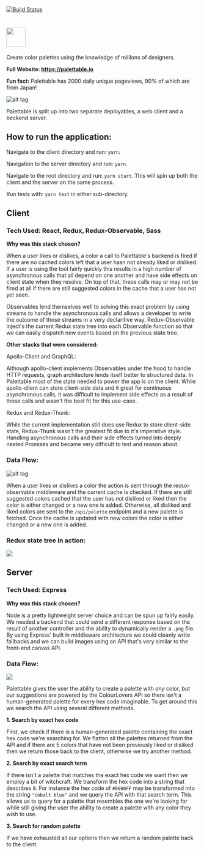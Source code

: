 [![Build Status](https://travis-ci.org/alecortega/palettable.svg?branch=master)](https://travis-ci.org/alecortega/palettable)

# <img src='http://i.imgur.com/580vPI2.png' height='50'></a>

Create color palettes using the knowledge of millions of designers.

**Full Website: https://palettable.io**

**Fun fact:** Palettable has 2000 daily unique pageviews, 90% of which are from Japan! 

![alt tag](http://i63.tinypic.com/16iikx4.png)

Palettable is split up into two separate deployables, a web client and a beckend server.

## How to run the application:

Navigate to the client directory and run: `yarn`.

Navigation to the server directory and run: `yarn`.

Navigate to the root directory and run: `yarn start`. This will spin up both the client and the server on the same process.

Run tests with: `yarn test` in either sub-directory.

## Client

### Tech Used: React, Redux, Redux-Observable, Sass

**Why was this stack chosen?**

When a user likes or dislikes, a color a call to Palettable's backend is fired if there are no cached colors left that a user hasn not already liked or disliked. If a user is using the tool fairly quickly this results in a high number of asynchronous calls that all depend on one another and have side effects on client state when they resolve. On top of that, these calls may or may not be fired at all if there are still suggested colors in the cache that a user has not yet seen.

Observables lend themselves well to solving this exact problem by using streams to handle the asynchronous calls and allows a developer to write the outcome of those streams in a very declaritive way. Redux-Observable inject's the current Redux state tree into each Observable function so that we can easily dispatch new events based on the previous state tree.

**Other stacks that were considered:**

Apollo-Client and GraphQL:

Although apollo-client implements Observables under the hood to handle HTTP requests, graph architecture lends itself better to structured data. In Palettable most of the state needed to power the app is on the client. While apollo-client can store client-side data and it great for continuous asynchronous calls, it was difficult to implement side effects as a result of those calls and wasn't the best fit for this use-case.

Redux and Redux-Thunk:

While the current implementation still does use Redux to store client-side state, Redux-Thunk wasn't the greatest fit due to it's imperative style. Handling asynchronous calls and their side effects turned into deeply nested Promises and became very difficult to test and reason about.

### Data Flow:

![alt tag](http://i64.tinypic.com/2z9bb07.png)

When a user likes or dislikes a color the action is sent through the redux-observable middleware and the current cache is checked. If there are still suggested colors cached that the user has not disliked or liked then the color is either changed or a new one is added. Otherwise, all disliked and liked colors are sent to the `/api/palette` endpoint and a new palette is fetched. Once the cache is updated with new colors the color is either changed or a new one is added.

### Redux state tree in action:

![](https://user-images.githubusercontent.com/6596787/44816030-11bc9c00-abaf-11e8-99a7-c0f5d2bede61.gif)

## Server

### Tech Used: Express

**Why was this stack chosen?**

Node is a pretty lightweight server choice and can be spun up fairly easily. We needed a backend that could send a different response based on the result of another controller and the ability to dynamically render a `.png` file. By using Express' built in middleware architecture we could cleanly write fallbacks and we can build images using an API that's very similar to the front-end canvas API.

### Data Flow:

![](https://user-images.githubusercontent.com/6596787/44816092-3d3f8680-abaf-11e8-9245-82c049864ebc.png)

Palettable gives the user the ability to create a palette with _any_ color, but our suggestions are powered by the ColourLovers API so there isn't a human-generated palette for every hex code imaginable. To get around this we search the API using several different methods.

**1. Search by exact hex code**

First, we check if there is a human-generated palette containing the exact hex code we're searching for. We flatten all the palettes returned from the API and if there are 5 colors that have not been previously liked or disliked then we return those back to the client, otherwise we try another method.

**2. Search by exact search term**

If there isn't a palette that matches the exact hex code we want then we employ a bit of witchcraft. We transform the hex code into a string that describes it. For instance the hex code of `#0000FF` may be transformed into the string `"cobalt blue"` and we query the API with that search term. This allows us to query for a palette that resembles the one we're looking for while still giving the user the ability to create a palette with any color they wish to use.

**3. Search for random palette**

If we have exhausted all our options then we return a random palette back to the client.
